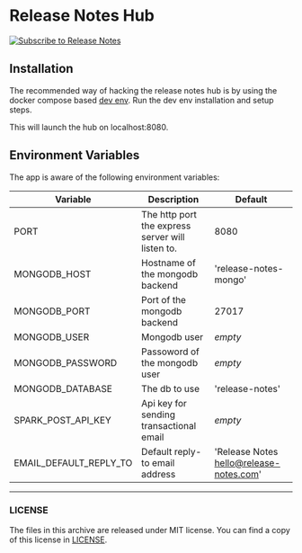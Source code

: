 # Release Notes Hub

[![Subscribe to Release Notes](https://release-notes.com/badges/v1.svg)](https://release-notes.com/@release-notes/release-notes-hub)

## Installation

The recommended way of hacking the release notes hub is by using the
docker compose based [dev env][ReleaseNotesHubDevEnv].
Run the dev env installation and setup steps.

This will launch the hub on localhost:8080.

## Environment Variables

The app is aware of the following environment variables:

| Variable | Description | Default |
|----------|-------------|---------|
| PORT | The http port the express server will listen to. | 8080 |
| MONGODB_HOST | Hostname of the mongodb backend | 'release-notes-mongo' |
| MONGODB_PORT | Port of the mongodb backend | 27017 |
| MONGODB_USER | Mongodb user | _empty_ |
| MONGODB_PASSWORD | Passoword of the mongodb user | _empty_ |
| MONGODB_DATABASE | The db to use | 'release-notes' |
| SPARK_POST_API_KEY | Api key for sending transactional email | _empty_ |
| EMAIL_DEFAULT_REPLY_TO | Default reply-to email address | 'Release Notes <hello@release-notes.com>' |

[ReleaseNotesHubDevEnv]: https://github.com/release-notes/release-notes-hub-dev-env

---

### LICENSE

The files in this archive are released under MIT license.
You can find a copy of this license in [LICENSE](LICENSE).
